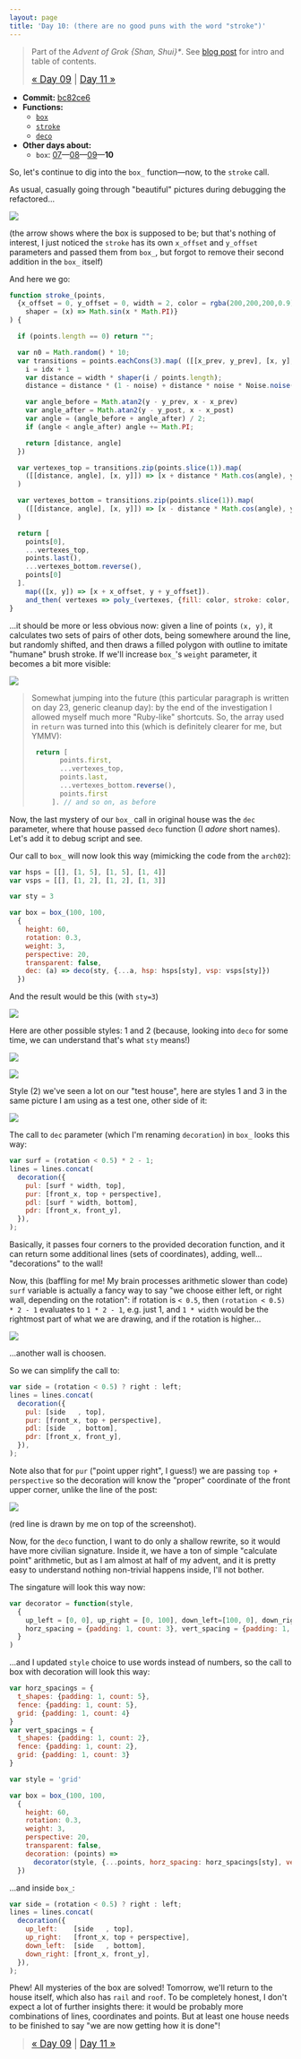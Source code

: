 ```yaml
---
layout: page
title: 'Day 10: (there are no good puns with the word "stroke")'
---
```


> Part of the _Advent of Grok {Shan, Shui}*_. See [blog post](/blog/2021-12-28-grok-shan-shui.html) for intro and table of contents.
>
> <big>[« Day 09](day09.html) | [Day 11 »](day11.html)</big>

* **Commit:** [bc82ce6](https://github.com/zverok/grok-shan-shui/commit/bc82ce6788cb686ad8518e45e14ec648a215314c)
* **Functions:**
  * [`box`](https://github.com/zverok/grok-shan-shui/blob/main/original.html#L2609)
  * [`stroke`](https://github.com/zverok/grok-shan-shui/blob/main/original.html#L516)
  * [`deco`](https://github.com/zverok/grok-shan-shui/blob/main/original.html#L2689)
* **Other days about:**
  * `box`: [07](day07.html)—[08](day08.html)—[09](day09.html)—**10**

So, let's continue to dig into the `box_` function—now, to the `stroke` call.

As usual, casually going through "beautiful" pictures during debugging the refactored...

![](/img/advent2021/image23.png)

(the arrow shows where the box is supposed to be; but that's nothing of interest, I just noticed the `stroke` has its own `x_offset` and `y_offset` parameters and passed them from `box_`, but forgot to remove their second addition in the `box_` itself)

And here we go:

```js
function stroke_(points,
  {x_offset = 0, y_offset = 0, width = 2, color = rgba(200,200,200,0.9), noise = 0.5, outline = 1,
    shaper = (x) => Math.sin(x * Math.PI)}
) {

  if (points.length == 0) return "";

  var n0 = Math.random() * 10;
  var transitions = points.eachCons(3).map( ([[x_prev, y_prev], [x, y], [x_post, y_post]], idx) => {
    i = idx + 1
    var distance = width * shaper(i / points.length);
    distance = distance * (1 - noise) + distance * noise * Noise.noise(i * 0.5, n0);

    var angle_before = Math.atan2(y - y_prev, x - x_prev)
    var angle_after = Math.atan2(y - y_post, x - x_post)
    var angle = (angle_before + angle_after) / 2;
    if (angle < angle_after) angle += Math.PI;

    return [distance, angle]
  })

  var vertexes_top = transitions.zip(points.slice(1)).map(
    ([[distance, angle], [x, y]]) => [x + distance * Math.cos(angle), y + distance * Math.sin(angle)]
  )

  var vertexes_bottom = transitions.zip(points.slice(1)).map(
    ([[distance, angle], [x, y]]) => [x - distance * Math.cos(angle), y - distance * Math.sin(angle)]
  )

  return [
    points[0],
    ...vertexes_top,
    points.last(),
    ...vertexes_bottom.reverse(),
    points[0]
  ].
    map(([x, y]) => [x + x_offset, y + y_offset]).
    and_then( vertexes => poly_(vertexes, {fill: color, stroke: color, width: outline}))
}
```
...it should be more or less obvious now: given a line of points `(x, y)`, it calculates two sets of pairs of other dots, being somewhere around the line, but randomly shifted, and then draws a filled polygon with outline to imitate "humane" brush stroke. If we'll increase `box_`'s `weight` parameter, it becomes a bit more visible:

![](/img/advent2021/image24.png)

> Somewhat jumping into the future (this particular paragraph is written on day 23, generic cleanup day): by the end of the investigation I allowed myself much more "Ruby-like" shortcuts. So, the array used in `return` was turned into this (which is definitely clearer for me, but YMMV):
>
> ```js
>  return [
>        points.first,
>        ...vertexes_top,
>        points.last,
>        ...vertexes_bottom.reverse(),
>        points.first
>      ]. // and so on, as before
>  ```

Now, the last mystery of our `box_` call in original house was the `dec` parameter, where that house passed `deco` function (I _adore_ short names). Let's add it to debug script and see.

Our call to `box_` will now look this way (mimicking the code from the `arch02`):
```js
var hsps = [[], [1, 5], [1, 5], [1, 4]]
var vsps = [[], [1, 2], [1, 2], [1, 3]]

var sty = 3

var box = box_(100, 100,
  {
    height: 60,
    rotation: 0.3,
    weight: 3,
    perspective: 20,
    transparent: false,
    dec: (a) => deco(sty, {...a, hsp: hsps[sty], vsp: vsps[sty]})
  })
```
And the result would be this (with `sty=3`)

![](/img/advent2021/image25.png)

Here are other possible styles: 1 and 2 (because, looking into `deco` for some time, we can understand that's what `sty` means!)

![](/img/advent2021/image26.png)

![](/img/advent2021/image27.png)

Style (2) we've seen a lot on our "test house", here are styles 1 and 3 in the same picture I am using as a test one, other side of it:

![](/img/advent2021/image30.png)

The call to `dec` parameter (which I'm renaming `decoration`) in `box_` looks this way:
```js
var surf = (rotation < 0.5) * 2 - 1;
lines = lines.concat(
  decoration({
    pul: [surf * width, top],
    pur: [front_x, top + perspective],
    pdl: [surf * width, bottom],
    pdr: [front_x, front_y],
  }),
);
```

Basically, it passes four corners to the provided decoration function, and it can return some additional lines (sets of coordinates), adding, well... "decorations" to the wall!

Now, this (baffling for me! My brain processes arithmetic slower than code) `surf` variable is actually a fancy way to say "we choose either left, or right wall, depending on the rotation": if rotation is `< 0.5`, then `(rotation < 0.5) * 2 - 1` evaluates to `1 * 2 - 1`, e.g. just 1, and `1 * width` would be the rightmost part of what we are drawing, and if the rotation is higher...

![](/img/advent2021/image28.png)

...another wall is choosen.

So we can simplify the call to:

```js
var side = (rotation < 0.5) ? right : left;
lines = lines.concat(
  decoration({
    pul: [side   , top],
    pur: [front_x, top + perspective],
    pdl: [side   , bottom],
    pdr: [front_x, front_y],
  }),
);
```

Note also that for `pur` ("point upper right", I guess!) we are passing `top + perspective` so the decoration will know the "proper" coordinate of the front upper corner, unlike the line of the post:

![](/img/advent2021/image29.png)

(red line is drawn by me on top of the screenshot).

Now, for the `deco` function, I want to do only a shallow rewrite, so it would have more civilian signature. Inside it, we have a ton of simple "calculate point" arithmetic, but as I am almost at half of my advent, and it is pretty easy to understand nothing non-trivial happens inside, I'll not bother.

The singature will look this way now:

```js
var decorator = function(style,
  {
    up_left = [0, 0], up_right = [0, 100], down_left=[100, 0], down_right=[100, 100],
    horz_spacing = {padding: 1, count: 3}, vert_spacing = {padding: 1, count: 2}
  }
)
```

...and I updated `style` choice to use words instead of numbers, so the call to box with decoration will look this way:

```js
var horz_spacings = {
  t_shapes: {padding: 1, count: 5},
  fence: {padding: 1, count: 5},
  grid: {padding: 1, count: 4}
}
var vert_spacings = {
  t_shapes: {padding: 1, count: 2},
  fence: {padding: 1, count: 2},
  grid: {padding: 1, count: 3}
}

var style = 'grid'

var box = box_(100, 100,
  {
    height: 60,
    rotation: 0.3,
    weight: 3,
    perspective: 20,
    transparent: false,
    decoration: (points) =>
      decorator(style, {...points, horz_spacing: horz_spacings[sty], vert_spacing: vert_spacings[sty]})
  })
```

...and inside `box_`:

```js
var side = (rotation < 0.5) ? right : left;
lines = lines.concat(
  decoration({
    up_left:    [side   , top],
    up_right:   [front_x, top + perspective],
    down_left:  [side   , bottom],
    down_right: [front_x, front_y],
  }),
);
```

Phew! All mysteries of the box are solved! Tomorrow, we'll return to the house itself, which also has `rail` and `roof`. To be completely honest, I don't expect a lot of further insights there: it would be probably more combinations of lines, coordinates and points. But at least one house needs to be finished to say "we are now getting how it is done"!

> <big>[« Day 09](day09.html) | [Day 11 »](day11.html)</big>

